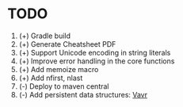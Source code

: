 # TODO

1. (+) Gradle build
1. (+) Generate Cheatsheet PDF
1. (+) Support Unicode encoding in string literals
1. (+) Improve error handling in the core functions
1. (+) Add memoize macro
1. (+) Add nfirst, nlast
1. (-) Deploy to maven central
1. (-) Add persistent data structures: [Vavr](https://github.com/vavr-io/vavr)
